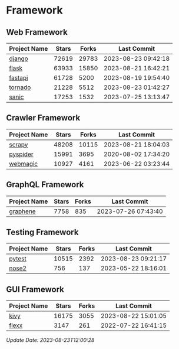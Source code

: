 # Framework

## Web Framework
| Project Name | Stars | Forks | Last Commit |
| ------------ | ----- | ----- | ----------- |
| [django](https://github.com/django/django) | 72619 | 29783 | 2023-08-23 09:42:18 |
| [flask](https://github.com/pallets/flask) | 63933 | 15850 | 2023-08-21 16:42:21 |
| [fastapi](https://github.com/tiangolo/fastapi) | 61728 | 5200 | 2023-08-19 19:54:40 |
| [tornado](https://github.com/tornadoweb/tornado) | 21228 | 5512 | 2023-08-23 01:42:27 |
| [sanic](https://github.com/sanic-org/sanic) | 17253 | 1532 | 2023-07-25 13:13:47 |

## Crawler Framework
| Project Name | Stars | Forks | Last Commit |
| ------------ | ----- | ----- | ----------- |
| [scrapy](https://github.com/scrapy/scrapy) | 48208 | 10115 | 2023-08-21 18:04:03 |
| [pyspider](https://github.com/binux/pyspider) | 15991 | 3695 | 2020-08-02 17:34:20 |
| [webmagic](https://github.com/code4craft/webmagic) | 10927 | 4161 | 2023-06-22 03:23:44 |

## GraphQL Framework
| Project Name | Stars | Forks | Last Commit |
| ------------ | ----- | ----- | ----------- |
| [graphene](https://github.com/graphql-python/graphene) | 7758 | 835 | 2023-07-26 07:43:40 |

## Testing Framework
| Project Name | Stars | Forks | Last Commit |
| ------------ | ----- | ----- | ----------- |
| [pytest](https://github.com/pytest-dev/pytest) | 10515 | 2392 | 2023-08-23 09:21:17 |
| [nose2](https://github.com/nose-devs/nose2) | 756 | 137 | 2023-05-22 18:16:01 |

## GUI Framework
| Project Name | Stars | Forks | Last Commit |
| ------------ | ----- | ----- | ----------- |
| [kivy](https://github.com/kivy/kivy) | 16175 | 3055 | 2023-08-22 15:01:05 |
| [flexx](https://github.com/flexxui/flexx) | 3147 | 261 | 2022-07-22 16:41:15 |

*Update Date: 2023-08-23T12:00:28*